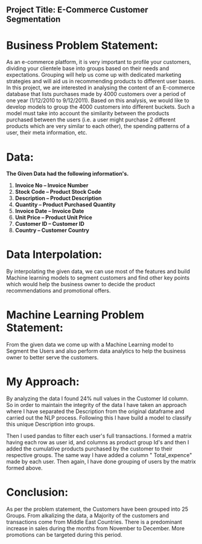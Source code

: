 ## Project Title: **E-Commerce Customer Segmentation**

# **Business Problem Statement:**

As an e-commerce platform, it is very important to profile your customers, dividing your clientele base into groups based on their needs and expectations. Grouping will help us come up with dedicated marketing strategies and will aid us in recommending products to different user bases. In this project, we are interested in analysing the content of an E-commerce database that lists purchases made by 4000 customers over a period of one year (1/12/2010 to 9/12/2011). Based on this analysis, we would like to develop models to group the 4000 customers into different buckets.
Such a model must take into account the similarity between the products purchased between the users (i.e. a user might purchase 2 different products which are very similar to each other), the spending patterns of a user, their meta information, etc.

# **Data:**

 **The Given Data had the following information's.**

1. **Invoice No – Invoice Number**
2. **Stock Code – Product Stock Code**
3. **Description – Product Description**
4. **Quantity – Product Purchased Quantity**
5. **Invoice Date – Invoice Date**
6. **Unit Price – Product Unit Price**
7. **Customer ID – Customer ID**
8. **Country – Customer Country**

# **Data Interpolation:**

By interpolating the given data, we can use most of the features and build Machine learning models to segment customers and find other key points which would help the business owner to decide the product recommendations and promotional offers.

# **Machine Learning Problem Statement:**

From the given data we come up with a Machine Learning model to Segment the Users and also perform data analytics to help the business owner to better serve the customers.

# **My Approach:**

By analyzing the data I found 24% null values in the Customer Id column. So in order to maintain the integrity of the data I have taken an approach where I have separated the Description from the original dataframe and carried out the NLP process. Following this I have build a model to classify this unique Description into groups.

Then I used pandas to filter each user's full transactions. I formed a matrix having each row as user id, and columns as product group Id's and then I added the cumulative products purchased by the customer to their respective groups. The same way I have added a column " Total\_expence" made by each user. Then again, I have done grouping of users by the matrix formed above.

# **Conclusion:** 
As per the problem statement, the Customers have been grouped into 25 Groups. From alkalizing the data, a Majority of the customers and transactions come from Middle East Countries. There is a predominant increase in sales during the months from November to December. More promotions can be targeted during this period. 

